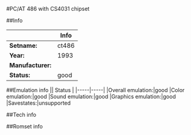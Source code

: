 #PC/AT 486 with CS4031 chipset

##Info

||Info|
|-----|-----|
|**Setname:**|ct486
|**Year:**|1993
|**Manufacturer:**|<unknown>
|**Status:**|good

##Emulation info
|| Status |
|-----|-----|
|Overall emulation:|good
|Color emulation:|good
|Sound emulation:|good
|Graphics emulation:|good
|Savestates:|unsupported

##Tech info

##Romset info

<!--- START OF EDITED COMMENT DO NOT TOUCH TEXT ABOVE-->

